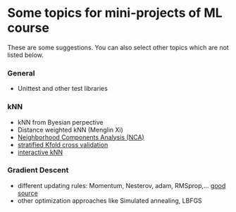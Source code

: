 # Some topics for mini-projects of ML course
These are some suggestions. You can also select other topics which are not listed below. 

### General  
- Unittest and other test libraries  
### kNN  
- kNN from Byesian perpective
- Distance weighted kNN  (Menglin Xi)
- [Neighborhood Components Analysis (NCA)](https://scikit-learn.org/stable/modules/neighbors.html#neighborhood-components-analysis)
- [stratified Kfold cross validation](https://amueller.github.io/COMS4995-s20/slides/aml-03-supervised-learning/#35)
- [interactive kNN](http://vision.stanford.edu/teaching/cs231n-demos/knn/)
### Gradient Descent
- different updating rules: Momentum, Nesterov, adam, RMSprop,... 
[good source](http://www.cs.utoronto.ca/~ilya/pubs/ilya_sutskever_phd_thesis.pdf) 
- other optimization approaches like Simulated annealing, LBFGS
